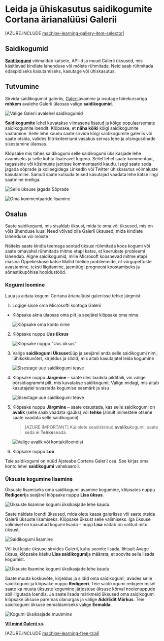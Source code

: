 <properties
    pageTitle="Cortana Ajateabe Galerii saidikogumid | Microsoft Azure'i"
    description="Avastage ja ühiskasutus saidikogumite Cortana ärianalüüsi galeriis."
    services="machine-learning"
    documentationCenter=""
    authors="garyericson"
    manager="jhubbard"
    editor="cgronlun"/>

<tags
    ms.service="machine-learning"
    ms.workload="data-services"
    ms.tgt_pltfrm="na"
    ms.devlang="na"
    ms.topic="article"
    ms.date="10/13/2016"
    ms.author="roopalik;garye"/>


# <a name="discover-and-share-collections-in-the-cortana-intelligence-gallery"></a>Leida ja ühiskasutus saidikogumite Cortana ärianalüüsi Galerii

[AZURE.INCLUDE [machine-learning-gallery-item-selector](../../includes/machine-learning-gallery-item-selector.md)]

## <a name="collections"></a>Saidikogumid

**[Saidikogumi](https://gallery.cortanaintelligence.com/collections)** võimaldab katsete, API-d ja muud Galerii üksused, mis käsitlevad kindlate lahenduse või mõiste rühmitada. Neid saab rühmitada edaspidiseks kasutamiseks, kasutage või ühiskasutus.

## <a name="discover"></a>Tutvumine

Sirvida saidikogumid galeriis, [Galerii](http://gallery.cortanaintelligence.com)avamine ja osutage hiirekursoriga **rohkem** avalehe Galerii ülaosas valige **saidikogumid**.

![Valige Galerii avalehel saidikogumid](media/machine-learning-gallery-collections/select-collections-in-gallery.png)

 **[Saidikogumite](https://gallery.cortanaintelligence.com/collections)** 
 lehel kuvatakse viimasena lisatud ja kõige populaarsemate saidikogumite loendit.
Klõpsake, et **näha kõiki** kõigi saidikogumite vaatamine.
Selle lehe kaudu saate sirvida kõigi saidikogumite galeriis või saate otsida, valides filtrikriteeriumi vasakus servas lehe ja otsingusõnade sisestamine ülaosas.

 Klõpsake mis tahes saidikogumi selle saidikogumi üksikasjade lehe avamiseks ja selle kohta lisateavet lugeda.
Sellel lehel saate kommentaar, tagasiside või küsimuste jaotisse kommentaarid kaudu. Isegi saate seda jagada sõprade ja kolleegidega LinkedIn või Twitter ühiskasutus võimaluste kasutamine. Samuti saate kutsuda teised kasutajad vaadata lehe katse lingi saatmine meiliga.

![Selle üksuse jagada Sõprade](media\machine-learning-gallery-how-to-use-contribute-publish\share-links.png)

![Oma kommentaaride lisamine](media\machine-learning-gallery-how-to-use-contribute-publish\comments.png)


## <a name="contribute"></a>Osalus

Saate saidikogumi, mis sisaldab üksusi, mida te oma või üksused, mis on võis ühenduse luua. Need võivad olla Galerii üksused, mida kindlate lahenduse või mõiste

Näiteks saate kindla teemaga seotud üksusi rühmitada koos kogumi või saate omavahel rühmitada mitme etapi katse, et keerukate probleemi lahendab.
Algne saidikogumid, mille Microsoft koosnevad mitme etapi masina Õppekeskuse katse Mallid tõeline probleemide, nt võrgupettuste avastamine, teksti liigitamine, jaemüügi prognoosi koostamiseks ja sõnastikupõhise hooldustööd.

### <a name="create-a-collection"></a>Kogumi loomine

Luua ja aidata kogumi Cortana ärianalüüsi galeriisse tehke järgmist

1. Logige sisse oma Microsofti kontoga Galerii

- Klõpsake akna ülaosas oma pilt ja seejärel klõpsake oma nime

    ![Klõpsake oma konto nime](media\machine-learning-gallery-collections\click-account-name.png)

2. Klõpsake nuppu **Uus üksus**

    ![Klõpsake nuppu "Uus üksus"](media\machine-learning-gallery-collections\click-new-item.png)

3. Valige **saidikogumi** **Üksuse**tüüp ja seejärel anda selle saidikogumi nimi, lühikokkuvõtet, kirjeldus ja sildid, mis aitab kasutajatel leida kogumine

    ![Sisestage uue saidikogumi teave](media\machine-learning-gallery-collections\create-collection-page-1.png)

4. Klõpsake nuppu **Järgmine** – saate üles laadida pildifaili, või valige börsidiagrammi pilt, mis kuvatakse saidikogumi; Valige midagi, mis aitab kasutajatel tuvastada kogumise eesmärk ja sisu

    ![Sisestage uue saidikogumi teave](media\machine-learning-gallery-collections\create-collection-page-2.png)

5. Klõpsake nuppu **Järgmine** – saate otsustada, kas selle saidikogumi on **avalik** (selle saab vaadata igaüks) või **tehke** (ainult inimestele otsene saate vaadata selle saidikogumi)

    > [AZURE.IMPORTANT] Kui olete seadistanud **avaliku**kogumi, saate seda ei **Tehke**seada.

    ![Valige avalik või kontaktiloendist](media\machine-learning-gallery-collections\create-collection-page-3.png)

6. Klõpsake nuppu **Loo**

Teie saidikogumi on nüüd Ajateabe Cortana Galerii osa. See kirjas oma konto lehel **saidikogumi** vahekaardil.

### <a name="add-items-to-a-collection"></a>Üksuste kogumine lisamine

Üksuste lisamiseks oma saidikogumi avamine kogumine, klõpsates nuppu **Redigeeri**ja seejärel klõpsake nuppu **Lisa üksus**.

![Üksuste lisamine kogumi üksikasjade lehe kaudu](media\machine-learning-gallery-collections\add-to-collection-from-details-page.png)

Saate näidata loendi üksused, mida olete kaasa galeriisse või saate otsida Galerii üksuste lisamiseks. Klõpsake üksust selle valimiseks. Iga üksuse valimisel on kaasatud kogumi lisada – nupp **Lisa** näitab on valitud mitu üksust.

![Saidikogumi lisamine](media\machine-learning-gallery-collections\add-to-collection.png)

Või kui leiate üksuse sirvides Galerii, kuhu soovite lisada, lihtsalt Avage üksus, klõpsake käsku **Lisa saidikogumi**ja määrata, et soovite selle lisada kogumist.

![Üksuste lisamine kogumi üksikasjade lehe kaudu](media\machine-learning-gallery-collections\add-to-collection-from-item-details.png)

Saate muuta kokkuvõte, kirjeldus ja sildid oma saidikogumi, avades selle saidikogumi ja klõpsake nuppu **Redigeeri**.
Teie saidikogumi redigeerimisel saate ka muuta üksuste kogumine järjestuse üksuse kõrval noolenuppude abil liigutada loendis. Ja saate lisada märkmeid üksused oma saidikogumi klõpsake üksuse paremas ülanurgas ja valige **Add/Edit Märkus**. Teie saidikogumi üksuse eemaldamiseks valige **Eemalda**.

![Kogumi üksikasjade muutmine](media\machine-learning-gallery-collections\change-collection-details.png)


**[VII mind Galerii >>](http://gallery.cortanaintelligence.com)**

[AZURE.INCLUDE [machine-learning-free-trial](../../includes/machine-learning-free-trial.md)]
